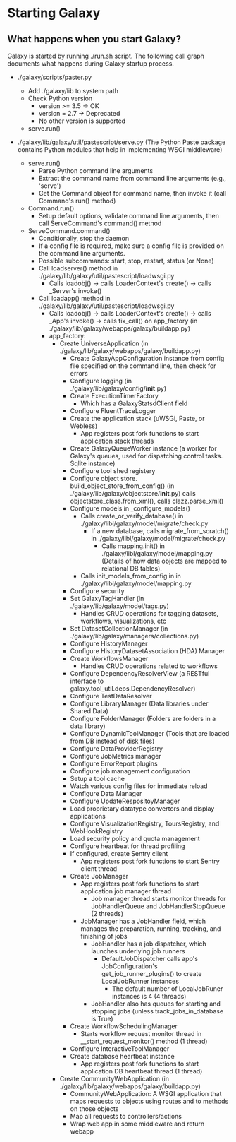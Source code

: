 # Starting Galaxy

## What happens when you start Galaxy?

Galaxy is started by running ./run.sh script. The following call graph documents what happens during Galaxy startup process. 

* ./galaxy/scripts/paster.py
  * Add ./galaxy/lib to system path
  * Check Python version
    * version >= 3.5 -> OK
    * version = 2.7 -> Deprecated
    * No other version is supported
  * serve.run()

* ./galaxy/lib/galaxy/util/pastescript/serve.py (The Python Paste package contains Python modules that help in implementing WSGI middleware)
  * serve.run()
    * Parse Python command line arguments
    * Extract the command name from command line arguments (e.g., 'serve')
    * Get the Command object for command name, then invoke it (call Command's run() method)
  * Command.run()
    * Setup default options, validate command line arguments, then call ServeCommand's command() method
  * ServeCommand.command()
    * Conditionally, stop the daemon 
    * If a config file is required, make sure a config file is provided on the command line arguments.
    * Possible subcommands: start, stop, restart, status (or None)
    * Call loadserver() method in ./galaxy/lib/galaxy/util/pastescript/loadwsgi.py
      * Calls loadobj()  -> calls LoaderContext's create() -> calls _Server's invoke()  
    * Call loadapp() method in ./galaxy/lib/galaxy/util/pastescript/loadwsgi.py
      * Calls loadobj()  -> calls LoaderContext's create() -> calls _App's invoke() -> calls fix_call() on app_factory (in ./galaxy/lib/galaxy/webapps/galaxy/buildapp.py)
      * app_factory:
        * Create UniverseApplication  (in ./galaxy/lib/galaxy/webapps/galaxy/buildapp.py)
          * Create GalaxyAppConfiguration instance from config file specified on the command line, then check for errors
          * Configure logging (in ./galaxy/lib/galaxy/config/__init__.py)
          * Create ExecutionTimerFactory
            * Which has a GalaxyStatsdClient field
          * Configure FluentTraceLogger
          * Create the application stack (uWSGi, Paste, or Webless)
            * App registers post fork functions to start application stack threads   
          * Create GalaxyQueueWorker instance (a worker for Galaxy's queues, used for dispatching control tasks. Sqlite instance)
          * Configure tool shed registery
          * Configure object store. build_object_store_from_config() (in ./galaxy/lib/galaxy/objectstore/__init__.py) calls objectstore_class.from_xml(), calls clazz.parse_xml()
          * Configure models in _configure_models() 
            * Calls create_or_verify_database() in ./galaxy/libl/galaxy/model/migrate/check.py
              * If a new database, calls migrate_from_scratch() in  ./galaxy/libl/galaxy/model/migrate/check.py
                * Calls mapping.init() in ./galaxy/libl/galaxy/model/mapping.py (Details of how data objects are mapped to relational DB tables).
            * Calls init_models_from_config in  in ./galaxy/libl/galaxy/model/mapping.py
          * Configure security
          * Set GalaxyTagHandler (in ./galaxy/lib/galaxy/model/tags.py)
            * Handles CRUD operations for tagging datasets, workflows, visualizations, etc
          * Set DatasetCollectionManager (in ./galaxy/lib/galaxy/managers/collections.py) 
          * Configure HistoryManager
          * Configure HistoryDatasetAssociation (HDA) Manager
          * Create WorkflowsManager
            * Handles CRUD operations related to workflows
          * Configure DependencyResolverView (a RESTful interface to galaxy.tool_util.deps.DependencyResolver)
          * Configure TestDataResolver
          * Configure LibraryManager (Data libraries under Shared Data)
          * Configure FolderManager (Folders are folders in a data library)
          * Configure DynamicToolManager (Tools that are loaded from DB instead of disk files)
          * Configure DataProviderRegistry
          * Configure JobMetrics manager
          * Configure ErrorReport plugins
          * Configure job management configuration
          * Setup a tool cache
          * Watch various config files for immediate reload
          * Configure Data Manager
          * Configure UpdateRespositoyManager
          * Load proprietary datatype convertors and display applications
          * Configure VisualizationRegistry, ToursRegistry, and WebHookRegistry
          * Load security policy and quota management
          * Configure heartbeat for thread profiling
          * If configured, create Sentry client
            * App registers post fork functions to start Sentry client thread
          * Create JobManager
            * App registers post fork functions to start application job manager thread  
              * Job manager thread starts monitor threads for JobHandlerQueue and JobHandlerStopQueue (2 threads) 
            * JobManager has a JobHandler field, which manages the preparation, running, tracking, and finishing of jobs
              * JobHandler has a job dispatcher, which launches underlying job runners
                * DefaultJobDispatcher calls app's JobConfiguration's get_job_runner_plugins() to create LocalJobRunner instances
                  * The default number of LocalJobRuner instances is 4 (4 threads)
              * JobHandler also has queues for starting and stopping jobs (unless track_jobs_in_database is True)
          * Create WorkflowSchedulingManager
            * Starts workflow request monitor thread in __start_request_monitor() method (1 thread)
          * Configure InteractiveToolManager
          * Create database heartbeat instance
            * App registers post fork functions to start application DB heartbeat thread (1 thread)  
        * Create CommunityWebApplication (in ./galaxy/lib/galaxy/webapps/galaxy/buildapp.py)
          * CommunityWebApplication: A WSGI application that maps requests to objects using routes and to methods on those objects
          * Map all requests to controllers/actions
          * Wrap web app in some middleware and return webapp
